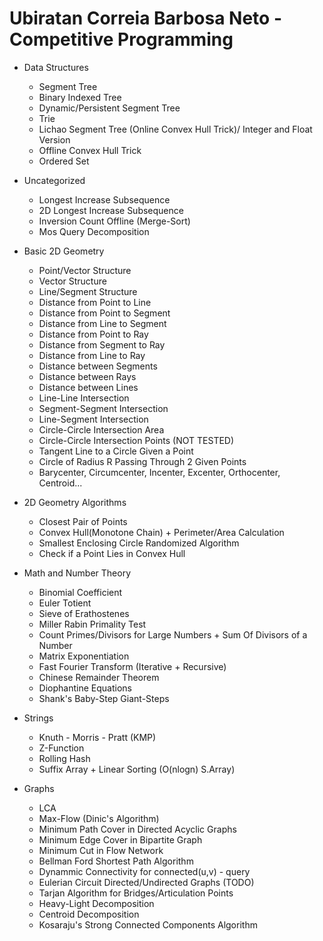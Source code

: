 # Ubiratan Correia Barbosa Neto - Competitive Programming

* Data Structures
	* Segment Tree
	* Binary Indexed Tree
	* Dynamic/Persistent Segment Tree
	* Trie
	* Lichao Segment Tree (Online Convex Hull Trick)/ Integer and Float Version
	* Offline Convex Hull Trick
	* Ordered Set
	
* Uncategorized
	* Longest Increase Subsequence
	* 2D Longest Increase Subsequence
	* Inversion Count Offline (Merge-Sort)
	* Mos Query Decomposition
	
* Basic 2D Geometry
  * Point/Vector Structure
  * Vector Structure
  * Line/Segment Structure
  * Distance from Point to Line
  * Distance from Point to Segment
  * Distance from Line to Segment
  * Distance from Point to Ray
  * Distance from Segment to Ray
  * Distance from Line to Ray
  * Distance between Segments
  * Distance between Rays
  * Distance between Lines
  * Line-Line Intersection
  * Segment-Segment Intersection
  * Line-Segment Intersection
  * Circle-Circle Intersection Area
  * Circle-Circle Intersection Points (NOT TESTED)
  * Tangent Line to a Circle Given a Point
  * Circle of Radius R Passing Through 2 Given Points
  * Barycenter, Circumcenter, Incenter, Excenter, Orthocenter, Centroid...
		
* 2D Geometry Algorithms
	* Closest Pair of Points
	* Convex Hull(Monotone Chain) + Perimeter/Area Calculation
	* Smallest Enclosing Circle Randomized Algorithm
	* Check if a Point Lies in Convex Hull
  
* Math and Number Theory
	* Binomial Coefficient
	* Euler Totient
	* Sieve of Erathostenes
	* Miller Rabin Primality Test
	* Count Primes/Divisors for Large Numbers + Sum Of Divisors of a Number
	* Matrix Exponentiation
	* Fast Fourier Transform (Iterative + Recursive)
	* Chinese Remainder Theorem
	* Diophantine Equations
	* Shank's Baby-Step Giant-Steps
	
* Strings
	* Knuth - Morris - Pratt (KMP)
	* Z-Function
	* Rolling Hash
	* Suffix Array + Linear Sorting (O(nlogn) S.Array)

* Graphs
  	* LCA
  	* Max-Flow (Dinic's Algorithm)
  	* Minimum Path Cover in Directed Acyclic Graphs
  	* Minimum Edge Cover in Bipartite Graph
  	* Minimum Cut in Flow Network
  	* Bellman Ford Shortest Path Algorithm
	* Dynammic Connectivity for connected(u,v) - query 
	* Eulerian Circuit Directed/Undirected Graphs (TODO)
	* Tarjan Algorithm for Bridges/Articulation Points
	* Heavy-Light Decomposition
	* Centroid Decomposition
	* Kosaraju's Strong Connected Components Algorithm	
	
